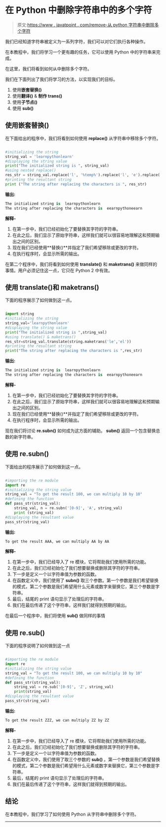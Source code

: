 # 在 Python 中删除字符串中的多个字符

> 原文:[https://www . javatpoint . com/remove-从 python 字符串中删除多个字符](https://www.javatpoint.com/remove-multiple-characters-from-a-string-in-python)

我们已经知道字符串被定义为一系列字符，我们可以对它们执行各种操作。

在本教程中，我们将学习一个更有趣的任务，它可以使用 Python 中的字符串来完成。

在这里，我们将看到如何从中删除多个字符。

我们在下面列出了我们将学习的方法，以实现我们的目标。

1.  使用**嵌套替换()**
2.  使用**翻译()** & **制作 trans()**
3.  使用**子节点()**
4.  使用 **sub()**

## 使用嵌套替换()

在下面给出的程序中，我们将看到如何使用 **replace()** 从字符串中移除多个字符。

```py

#initializing the string
string_val = 'learnpythonlearn'
#displaying the string value
print("The initialized string is ", string_val)
#using nested replace()
res_str = string_val.replace('l', '%temp%').replace('l', 'e').replace('%temp%', 'e')
#printing the resultant string
print ("The string after replacing the characters is ", res_str)

```

**输出:**

```py
The initialized string is  learnpythonlearn
The string after replacing the characters is  eearnpythoneearn

```

**解释-**

1.  在第一步中，我们已经初始化了要替换其字符的字符串。
2.  在此之后，我们显示了原始字符串，这样我们就可以很容易地理解这和预期输出之间的区别。
3.  现在我们已经使用**替换()**并指定了我们希望移除或更改的字符。
4.  在执行程序时，会显示所需的输出。

在第二个程序中，我们将看到如何使用 **translate()** 和 **maketrans()** 来做同样的事情。用户必须记住这一点，它只在 Python 2 中有效。

## 使用 translate()和 maketrans()

下面的程序展示了如何做到这一点。

```py

import string
#initializing the string
string_val='learnpythonlearn'
#displaying the string value
print("The initialized string is ",string_val)
#using translate() & maketrans()
res_str=string_val.translate(string.maketrans('le','el'))
#printing the resultant string
print("The string after replacing the characters is ",res_str)

```

**输出:**

```py
The initialized string is  learnpythonlearn
The string after replacing the characters is  eearnpythoneearn

```

**解释-**

1.  在第一步中，我们已经初始化了要替换其字符的字符串。
2.  在此之后，我们显示了原始字符串，这样我们就可以很容易地理解这和预期输出之间的区别。
3.  现在我们已经使用**替换()**并指定了我们希望移除或更改的字符。
4.  在执行程序时，会显示所需的输出。

现在我们将讨论 **re.subn()** 如何成为这方面的辅助。 **subn()** 返回一个包含替换总数的新字符串。

## 使用 re.subn()

下面给出的程序展示了如何做到这一点。

```py

#importing the re module
import re
#initializing the string value
string_val = "To get the result 100, we can multiply 10 by 10"
#defining the function
def pass_str(string_val):
    string_val, n = re.subn('[0-9]', 'A', string_val)
    print (string_val)
#displaying the resultant value
pass_str(string_val)

```

**输出:**

```py
To get the result AAA, we can multiply AA by AA

```

**解释-**

1.  在第一步中，我们已经导入了 re 模块，它将帮助我们使用所需的功能。
2.  在此之后，我们已经初始化了我们想要替换或删除其字符的字符串。
3.  下一步是定义一个以字符串值为参数的函数。
4.  在函数定义中，我们使用了 **subn()** 取三个参数。第一个参数是我们希望替换的模式，第二个参数是我们希望用什么元素或数字来替换它，第三个参数是字符串。
5.  最后，结尾的 print 语句显示了处理后的字符串。
6.  我们在最后传递了这个字符串，这样我们就得到预期的输出。

在最后一个程序中，我们将使用 **sub()** 做同样的事情

## 使用 re.sub()

下面的程序说明了如何做到这一点

```py

#importing the re module
import re
#initializing the string value
string_val = "To get the result 100, we can multiply 10 by 10"
#defining the function
def pass_str(string_val):
    string_val = re.sub('[0-9]', 'Z', string_val)
    print(string_val)
#displaying the resultant value
pass_str(string_val)

```

**输出:**

```py
To get the result ZZZ, we can multiply ZZ by ZZ

```

**解释-**

1.  在第一步中，我们已经导入了 re 模块，它将帮助我们使用所需的功能。
2.  在此之后，我们已经初始化了我们想要替换或删除其字符的字符串。
3.  下一步是定义一个以字符串值为参数的函数。
4.  在函数定义中，我们使用了取三个参数的 **sub()** 。第一个参数是我们希望替换的模式，第二个参数是我们希望用什么元素或数字来替换它，第三个参数是字符串。
5.  最后，结尾的 print 语句显示了处理后的字符串。
6.  我们在最后传递了这个字符串，这样我们就得到预期的输出。

## 结论

在本教程中，我们学习了如何使用 Python 从字符串中删除多个字符。

* * *